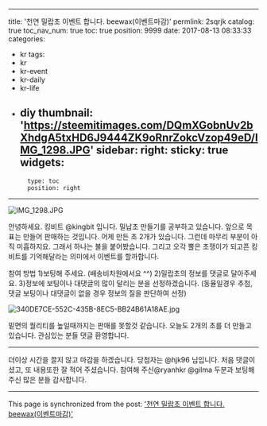 
---
title: '천연 밀랍초 이벤트 합니다. beewax(이벤트마감)'
permlink: 2sqrjk
catalog: true
toc_nav_num: true
toc: true
position: 9999
date: 2017-08-13 08:33:33
categories:
- kr
tags:
- kr
- kr-event
- kr-daily
- kr-life
- diy
thumbnail: 'https://steemitimages.com/DQmXGobnUv2bXhdgA5txHD6J9444ZK9oRnrZokcVzop49eD/IMG_1298.JPG'
sidebar:
    right:
        sticky: true
widgets:
    -
        type: toc
        position: right
---


![IMG_1298.JPG](https://steemitimages.com/DQmXGobnUv2bXhdgA5txHD6J9444ZK9oRnrZokcVzop49eD/IMG_1298.JPG)

안녕하세요. 킹비트 @kingbit 입니다. 밀납초 만들기를 공부하고 있습니다.  앞으로 목표는 만들어 판매하는 것입니다. 
어제 만든 초 2개가 있습니다. 그런데 마무리 부분이 아직 미흡하지요. 그래서 하나는 불을 붙어봤습니다. 그리고 오각 뿔은 초쟁이가 되고픈 킹비트를 기억해달라는 의미에서 이벤트를 할까합니다. 

참여 방법 
1)보팅해 주세요. (배송비차원에서요 ^^)
2)밀랍초의 정보를 댓글로 달아주세요.
3)정보에 보팅이나 대댓글의 많이 달리는 분을 선정하겠습니다.
(동율일경우 추첨, 댓글 보팅이나 대댓글이 없을 경우 정보의 질을 판단하여 선정)

![340DE7CE-552C-435B-8EC5-BB24B61A18AE.jpg](https://steemitimages.com/DQmSUVo3xnq5QxPb84zYvi5BUq7kLdEcmPU7cisVgYBcSbU/340DE7CE-552C-435B-8EC5-BB24B61A18AE.jpg)

밑면의 퀄리티를 높일때까지는 판매를 못할것 같습니다. 오늘도 2개의 초를 더 만들고 있습니다.  관심있는 분들 댓글 환영합니다.

--------
더이상 시간을 끌지 않고 마감을 하겠습니다.  당첨자는 @hjk96 님입니다. 처음 댓글이셨고, 또 내용또한 잘 적어 주셨습니다.
참여해 주신@ryanhkr  @gilma 두분과 보팅해주신 많은 분들 감사합니다.

- - -

This page is synchronized from the post: ['천연 밀랍초 이벤트 합니다. beewax(이벤트마감)'](https://steemit.com/@kingbit/2sqrjk)
